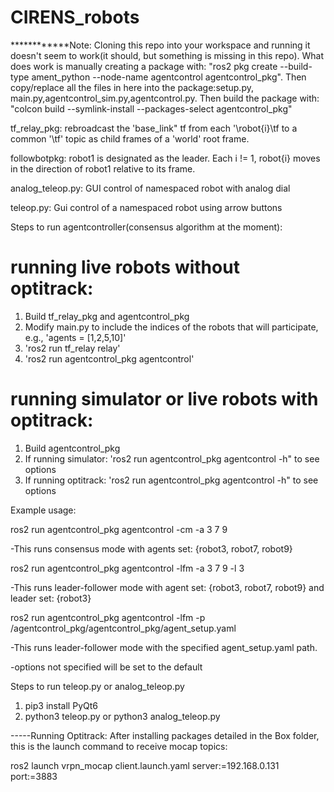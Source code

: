 # CIRENS_robots
************Note: Cloning this repo into your workspace and running it doesn't seem to work(it should, but something is missing in this repo).   What does work is manually creating a package with: "ros2 pkg create --build-type ament_python --node-name agentcontrol agentcontrol_pkg".  Then copy/replace all the files in here into the package:setup.py, main.py,agentcontrol_sim.py,agentcontrol.py.  Then build the package with: "colcon build --symlink-install --packages-select agentcontrol_pkg"

tf_relay_pkg: rebroadcast the 'base_link" tf from each '\robot{i}\tf to a common '\tf' topic as child frames of a 'world' root frame. 

followbotpkg: robot1 is designated as the leader.  Each i != 1, robot{i} moves in the direction of robot1 relative to its frame. 

analog_teleop.py:  GUI control of namespaced robot with analog dial

teleop.py: Gui control of a namespaced robot using arrow buttons

Steps to run agentcontroller(consensus algorithm at the moment):

# running live robots without optitrack:

1. Build tf_relay_pkg and agentcontrol_pkg
2. Modify main.py to include the indices of the robots that will participate, e.g., 'agents = [1,2,5,10]'
3. 'ros2 run tf_relay relay'
4. 'ros2 run agentcontrol_pkg agentcontrol'

# running simulator or live robots with optitrack:   
1. Build agentcontrol_pkg
2. If running simulator: 'ros2 run agentcontrol_pkg agentcontrol -h" to see options
3. If running optitrack: 'ros2 run agentcontrol_pkg agentcontrol -h" to see options
   
Example usage:

ros2 run agentcontrol_pkg agentcontrol -cm -a 3 7 9          

-This runs consensus mode with agents set: {robot3, robot7, robot9}  

ros2 run agentcontrol_pkg agentcontrol -lfm -a 3 7 9 -l 3    

-This runs leader-follower mode with agent set: {robot3, robot7, robot9} and leader set: {robot3}

ros2 run agentcontrol_pkg agentcontrol -lfm -p /agentcontrol_pkg/agentcontrol_pkg/agent_setup.yaml  

-This runs leader-follower mode with the specified agent_setup.yaml path. 

-options not specified will be set to the default

Steps to run teleop.py or analog_teleop.py
1. pip3 install PyQt6
2. python3 teleop.py or python3 analog_teleop.py

-----Running Optitrack:
After installing packages detailed in the Box folder, this is the launch command to receive mocap topics:

ros2 launch vrpn_mocap client.launch.yaml server:=192.168.0.131 port:=3883
